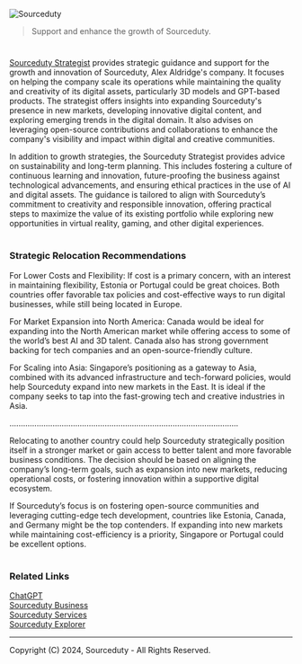 ![Sourceduty](https://github.com/user-attachments/assets/711912c6-dd5a-4ef5-854e-efe1988b57f3)

> Support and enhance the growth of Sourceduty.

#

[Sourceduty Strategist](https://chatgpt.com/g/g-AwjKECo12-sourceduty-strategist) provides strategic guidance and support for the growth and innovation of Sourceduty, Alex Aldridge's company. It focuses on helping the company scale its operations while maintaining the quality and creativity of its digital assets, particularly 3D models and GPT-based products. The strategist offers insights into expanding Sourceduty's presence in new markets, developing innovative digital content, and exploring emerging trends in the digital domain. It also advises on leveraging open-source contributions and collaborations to enhance the company's visibility and impact within digital and creative communities.

In addition to growth strategies, the Sourceduty Strategist provides advice on sustainability and long-term planning. This includes fostering a culture of continuous learning and innovation, future-proofing the business against technological advancements, and ensuring ethical practices in the use of AI and digital assets. The guidance is tailored to align with Sourceduty’s commitment to creativity and responsible innovation, offering practical steps to maximize the value of its existing portfolio while exploring new opportunities in virtual reality, gaming, and other digital experiences.

#
### Strategic Relocation Recommendations

For Lower Costs and Flexibility: If cost is a primary concern, with an interest in maintaining flexibility, Estonia or Portugal could be great choices. Both countries offer favorable tax policies and cost-effective ways to run digital businesses, while still being located in Europe.

For Market Expansion into North America: Canada would be ideal for expanding into the North American market while offering access to some of the world’s best AI and 3D talent. Canada also has strong government backing for tech companies and an open-source-friendly culture.

For Scaling into Asia: Singapore’s positioning as a gateway to Asia, combined with its advanced infrastructure and tech-forward policies, would help Sourceduty expand into new markets in the East. It is ideal if the company seeks to tap into the fast-growing tech and creative industries in Asia.

.....................................................................................................

Relocating to another country could help Sourceduty strategically position itself in a stronger market or gain access to better talent and more favorable business conditions. The decision should be based on aligning the company’s long-term goals, such as expansion into new markets, reducing operational costs, or fostering innovation within a supportive digital ecosystem.

If Sourceduty’s focus is on fostering open-source communities and leveraging cutting-edge tech development, countries like Estonia, Canada, and Germany might be the top contenders. If expanding into new markets while maintaining cost-efficiency is a priority, Singapore or Portugal could be excellent options.

#
### Related Links

[ChatGPT](https://github.com/sourceduty/ChatGPT)
<br>
[Sourceduty Business](https://github.com/sourceduty/sourceduty_business)
<br>
[Sourceduty Services](https://github.com/sourceduty/Sourceduty_Services)
<br>
[Sourceduty Explorer](https://github.com/sourceduty/Sourceduty_Explorer)

***
Copyright (C) 2024, Sourceduty - All Rights Reserved.

